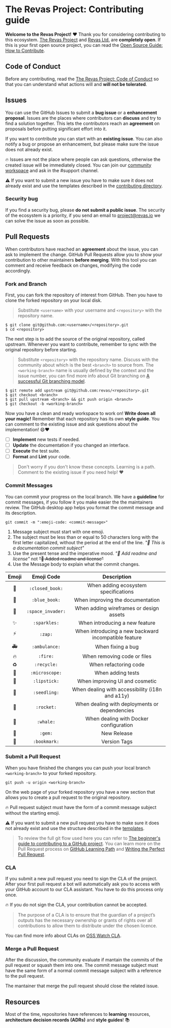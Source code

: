 # The Revas Project: Contributing guide

**Welcome to the Revas Project!** :heart: Thank you for considering contributing to this ecosystem. [The Revas Project](https://github.com/revas) and [Revas Ltd.](https://github.com/revas-io) are **completely open**. If this is your first open source project, you can read the [Open Source Guide: How to Contribute](https://opensource.guide/how-to-contribute/).

## Code of Conduct

Before any contributing, read the [The Revas Project: Code of Conduct](https://github.com/revas/ecosystem/blob/master/CODE_OF_CONDUCT.md) so that you can understand what actions will and **will not be tolerated**.

## Issues

You can use the GitHub Issues to submit a **bug issue** or a **enhancement proposal**. Issues are the places where contributors can **discuss** and try to find a solution together. This lets the contributors reach an **agreement** on proposals before putting significant effort into it.

If you want to contribute you can start with an **existing issue**. You can also notify a bug or propose an enhancement, but please make sure the issue does not already exist.

:fire: Issues are not the place where people can ask questions, otherwise the created issue will be immediately closed. You can join our [community workspace](https://chat.revas.io) and ask in the #support channel.

:warning: If you want to submit a new issue you have to make sure it does not already exist and use the templates described in the [contributing directory](https://github.com/revas/ecosystem/tree/master/.github).

### Security bug

If you find a security bug, please **do not submit a public issue**. The security of the ecosystem is a priority, if you send an email to [project@revas.io](mailto:project@revas.io) we can solve the issue as soon as possible.

## Pull Requests

When contributors have reached an **agreement** about the issue, you can ask to implement the change. GitHub Pull Requests allow you to show your contribution to other maintainers **before merging**. With this tool you can comment and receive feedback on changes, modifying the code accordingly.

### Fork and Branch

First, you can fork the repository of interest from GitHub. Then you have to clone the forked repository on your local disk.

> Substitute `<username>` with your username and `<repository>` with the repository name.

```
$ git clone git@github.com:<username>/<repository>.git
$ cd <repository>
```

The next step is to add the source of the original repository, called upstream. Whenever you want to contribute, remember to sync with the original repository before starting.

> Substitute `<repository>` with the repository name. Discuss with the community about which is the best `<branch>` to source from. The `<working-branch>` name is usually defined by the context and the issue number, you can find more info about Git branching on [A successful Git branching model](http://nvie.com/posts/a-successful-git-branching-model/).

```
$ git remote add upstream git@github.com:revas/<repository>.git
$ git checkout <branch>
$ git pull upstream <branch> && git push origin <branch>
$ git checkout -b <working-branch>
```

Now you have a clean and ready workspace to work on! **Write down all your magic!** Remember that each repository has its own **style guide**. You can comment to the existing issue and ask questions about the implementation! :smile::heart:

- [ ] **Implement** new tests if needed.
- [ ] **Update** the documentation if you changed an interface.
- [ ] **Execute** the test suite.
- [ ] **Format** and **Lint** your code.

> Don't worry if you don't know these concepts. Learning is a path. Comment to the existing issue if you need help! :heart:

### Commit Messages

You can commit your progress on the local branch. We have a **guideline** for commit messages, if you follow it you make easier the the maintainers review. The GitHub desktop app helps you format the commit message and its description.

```
git commit -m ":emoji-code: <commit-message>"
```

1. Message subject must start with one emoji.
2. The subject must be less than or equal to 50 characters long with the first letter capitalized, without the period at the end of the line. *":blue_book: This is a documentation commit subject"*
9. Use the present tense and the imperative mood. *":blue_book: Add readme and license"* not ~~":blue_book: Added readme and license"~~
11. Use the Message body to explain what the commit changes.

| Emoji | Emoji Code | Description |
| :---: | :---: | :---: |
| :closed_book: | `:closed_book:` | When adding ecosystem specifications |
| :blue_book: | `:blue_book:` | When improving the documentation |
| :space_invader: | `:space_invader:` | When adding wireframes or design assets |
| :sparkles: | `:sparkles:` | When introducing a new feature |
| :zap: | `:zap:` | When introducing a new backward incompatible feature |
| :ambulance: | `:ambulance:` | When fixing a bug |
| :fire: | `:fire:` | When removing code or files |
| :recycle: | `:recycle:` | When refactoring code |
| :microscope: | `:microscope:` | When adding tests |
| :lipstick: | `:lipstick:` | When improving UI and cosmetic |
| :seedling: | `:seedling:` | When dealing with accessibility (i18n and a11y) |
| :rocket: | `:rocket:` | When dealing with deployments or dependencies |
| :whale:	 | `:whale:` | When dealing with Docker configuration |
| :gem: | `:gem:` | New Release |
| :bookmark: | `:bookmark:` | Version Tags |


### Submit a Pull Request

When you have finished the changes you can push your local branch `<working-branch>` to your forked repository.

```
git push -u origin <working-branch>
```

On the web page of your forked repository you have a new section that allows you to create a pull request to the original repository.

:fire: Pull request subject must have the form of a commit message subject without the starting emoji.

:warning: If you want to submit a new pull request you have to make sure it does not already exist and use the structure described in the [templates](https://github.com/revas/ecosystem/tree/master/.github).

> To review the full git flow used here you can refer to [The beginner's guide to contributing to a GitHub project](https://akrabat.com/the-beginners-guide-to-contributing-to-a-github-project/). You can learn more on the Pull Request process on [GitHub Learning Path](https://services.github.com/on-demand/resources/learning-path/) and [Writing the Perfect Pull Request](https://github.com/blog/1943-how-to-write-the-perfect-pull-request).

### CLA

If you submit a new pull request you need to sign the CLA of the project. After your first pull request a bot will automatically ask you to access with your GitHub account to our CLA assistant. You have to do this process only once.

:fire: If you do not sign the CLA, your contribution cannot be accepted.

> The purpose of a CLA is to ensure that the guardian of a project’s outputs has the necessary ownership or grants of rights over all contributions to allow them to distribute under the chosen licence.

You can find more info about CLAs on [OSS Watch CLA](http://oss-watch.ac.uk/resources/cla).

### Merge a Pull Request

After the discussion, the community evaluate if mantain the commits of the pull request or squash them into one. The commit message subject must have the same form of a normal commit message subject with a reference to the pull request.

The mantainer that merge the pull request should close the related issue.

## Resources

Most of the time, repositories have references to **learning** resources, **architecture decision records (ADRs)** and **style guides**! :books:
